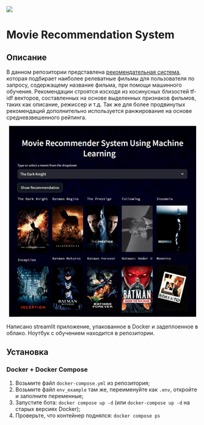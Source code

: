[<img src="https://img.shields.io/badge/Streamlit-%40RecSysApp-green">](https://hunchpounch-movie-recsys-recsys-appapp-3r7kil.streamlit.app)

# Movie Recommendation System
## Описание
В данном репозитории представлена [рекомендательная система](https://hunchpounch-movie-recsys-recsys-appapp-3r7kil.streamlit.app), которая подбирает наиболее релеватные фильмы для пользователя по запросу, содержащему название фильма, при помощи машинного обучения. Рекомендации строятся изсходя из косинусных близостей tf-idf векторов, составленных на основе выделенных признаков фильмов, таких как описание, режиссер и т.д. Так же для более продвинутых рекомендаций дополнительно используется ранжирование на основе средневзвешенного рейтинга.


<p align="center">
  <img src="screenshots/app1.png" height="500" alt="Ray Image">
</p>
Написано streamlit приложение, упакованное в Docker и задеплоенное в облако. Ноутбук с обучением находится в репозитории.

## Установка
### Docker + Docker Compose
1. Возьмите файл `docker-compose.yml` из репозитория;
2. Возьмите файл `env_example` там же, переименуйте как `.env`, откройте и заполните переменные;
3. Запустите бота: `docker compose up -d` (или `docker-compose up -d` на старых версиях Docker);
4. Проверьте, что контейнер поднялся: `docker compose ps`
